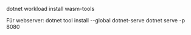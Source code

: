 ﻿dotnet workload install wasm-tools


Für webserver:
dotnet tool install --global dotnet-serve
dotnet serve -p 8080     

